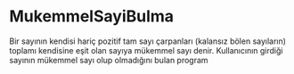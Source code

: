 # MukemmelSayiBulma
Bir sayının kendisi hariç pozitif tam sayı çarpanları (kalansız bölen sayıların) toplamı kendisine eşit olan sayıya mükemmel sayı denir.
Kullanıcının girdiği sayının mükemmel sayı olup olmadığını bulan program
